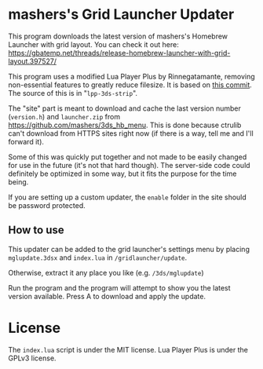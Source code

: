 # mashers's Grid Launcher Updater
This program downloads the latest version of mashers's Homebrew Launcher with grid layout. You can check it out here: https://gbatemp.net/threads/release-homebrew-launcher-with-grid-layout.397527/

This program uses a modified Lua Player Plus by Rinnegatamante, removing non-essential features to greatly reduce filesize. It is based on [this commit](https://github.com/Rinnegatamante/lpp-3ds/tree/312125395509486ddac02512a3594f8a904ebb75). The source of this is in "`lpp-3ds-strip`".

The "site" part is meant to download and cache the last version number (`version.h`) and `launcher.zip` from https://github.com/mashers/3ds_hb_menu. This is done because ctrulib can't download from HTTPS sites right now (if there is a way, tell me and I'll forward it).

Some of this was quickly put together and not made to be easily changed for use in the future (it's not that hard though). The server-side code could definitely be optimized in some way, but it fits the purpose for the time being.

If you are setting up a custom updater, the `enable` folder in the site should be password protected.

## How to use
This updater can be added to the grid launcher's settings menu by placing `mglupdate.3dsx` and `index.lua` in `/gridlauncher/update`.

Otherwise, extract it any place you like (e.g. `/3ds/mglupdate`)

Run the program and the program will attempt to show you the latest version available. Press A to download and apply the update.

# License
The `index.lua` script is under the MIT license. Lua Player Plus is under the GPLv3 license.
